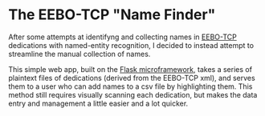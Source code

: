 # The EEBO-TCP "Name Finder"

After some attempts at identifyng and collecting names in [EEBO-TCP](http://www.textcreationpartnership.org/tcp-eebo/) dedications with named-entity recognition, I decided to instead attempt to streamline the manual collection of names.

This simple web app, built on the [Flask microframework](http://flask.pocoo.org/), takes a series of plaintext files of dedications (derived from the EEBO-TCP xml), and serves them to a user who can add names to a csv file by highlighting them. This method still requires visually scanning each dedication, but makes the data entry and management a little easier and a lot quicker.
